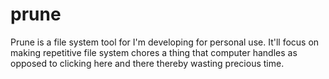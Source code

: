 # prune
Prune is a file system tool for I'm developing for personal use. It'll focus on making repetitive file system chores a thing that computer handles as opposed to clicking here and there thereby wasting precious time.
